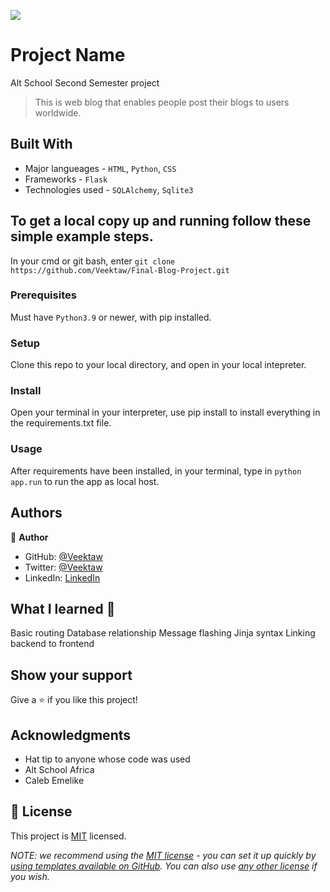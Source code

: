 ![](https://img.shields.io/badge/Microverse-blueviolet)

# Project Name
Alt School Second Semester project

> This is web blog that enables people post their blogs to users worldwide.


## Built With

- Major langueages - `HTML`, `Python`, `CSS`
- Frameworks - `Flask`
- Technologies used - `SQLAlchemy`, `Sqlite3`

 
## To get a local copy up and running follow these simple example steps. 

In your cmd or git bash, enter  `git clone https://github.com/Veektaw/Final-Blog-Project.git`

### Prerequisites
Must have `Python3.9` or newer, with pip installed.

### Setup
Clone this repo to your local directory, and open in your local intepreter.

### Install
Open your terminal in your interpreter, use pip install to install everything in the requirements.txt file.

### Usage
After requirements have been installed, in your terminal, type in `python app.run` to run the app as local host.

## Authors

👤 **Author**

- GitHub: [@Veektaw](https://github.com/veektaw)
- Twitter: [@Veektaw](https://twitter.com/veektaw)
- LinkedIn: [LinkedIn](https://linkedin.com/in/iyayiosevictor)


## What I learned 🤝

Basic routing
Database relationship
Message flashing
Jinja syntax
Linking backend to frontend

## Show your support

Give a ⭐️ if you like this project!

## Acknowledgments

- Hat tip to anyone whose code was used
- Alt School Africa
- Caleb Emelike

## 📝 License

This project is [MIT](./LICENSE) licensed.

_NOTE: we recommend using the [MIT license](https://choosealicense.com/licenses/mit/) - you can set it up quickly by [using templates available on GitHub](https://docs.github.com/en/communities/setting-up-your-project-for-healthy-contributions/adding-a-license-to-a-repository). You can also use [any other license](https://choosealicense.com/licenses/) if you wish._
